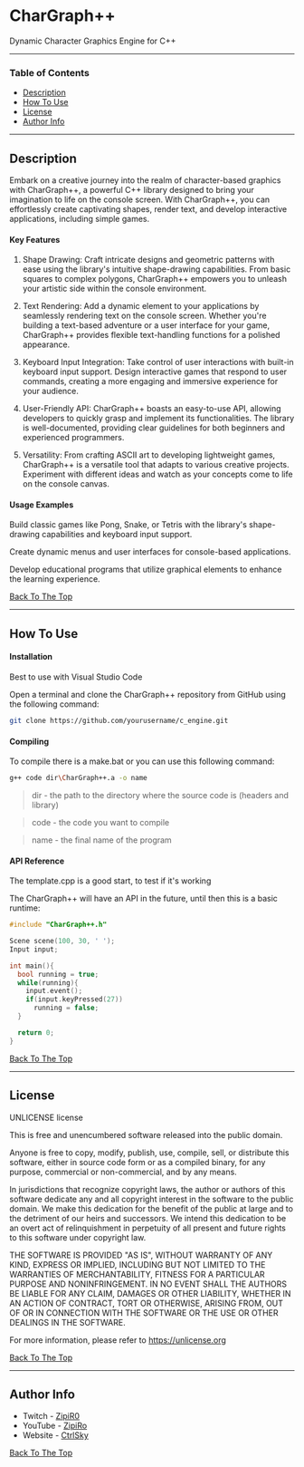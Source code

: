 # CharGraph++
Dynamic Character Graphics Engine for C++

---

### Table of Contents

- [Description](#description)
- [How To Use](#how-to-use)
- [License](#license)
- [Author Info](#author-info)
  
---

## Description

Embark on a creative journey into the realm of character-based graphics with CharGraph++, a powerful C++ library designed to bring your imagination to life on the console screen. 
With CharGraph++, you can effortlessly create captivating shapes, render text, and develop interactive applications, including simple games.

#### Key Features

1. Shape Drawing: Craft intricate designs and geometric patterns with ease using the library's intuitive shape-drawing capabilities.
   From basic squares to complex polygons, CharGraph++ empowers you to unleash your artistic side within the console environment.

2. Text Rendering: Add a dynamic element to your applications by seamlessly rendering text on the console screen.
   Whether you're building a text-based adventure or a user interface for your game, CharGraph++ provides flexible text-handling functions for a polished appearance.

3. Keyboard Input Integration: Take control of user interactions with built-in keyboard input support.
   Design interactive games that respond to user commands, creating a more engaging and immersive experience for your audience.

4. User-Friendly API: CharGraph++ boasts an easy-to-use API, allowing developers to quickly grasp and implement its functionalities.
   The library is well-documented, providing clear guidelines for both beginners and experienced programmers.

5. Versatility: From crafting ASCII art to developing lightweight games, CharGraph++ is a versatile tool that adapts to various creative projects.
   Experiment with different ideas and watch as your concepts come to life on the console canvas.

#### Usage Examples

Build classic games like Pong, Snake, or Tetris with the library's shape-drawing capabilities and keyboard input support.

Create dynamic menus and user interfaces for console-based applications.

Develop educational programs that utilize graphical elements to enhance the learning experience.

[Back To The Top](#chargraph)

---

## How To Use

#### Installation

 Best to use with Visual Studio Code

 Open a terminal and clone the CharGraph++ repository from GitHub using the following command:
 ```bash
 git clone https://github.com/yourusername/c_engine.git
 ```

#### Compiling

To compile there is a make.bat or you can use this following command:

```bash
g++ code dir\CharGraph++.a -o name
```

>dir - the path to the directory where the source code is (headers and library)

>code - the code you want to compile

>name - the final name of the program

#### API Reference

  The template.cpp is a good start, to test if it's working

  The CharGraph++ will have an API in the future, until then this is a basic runtime:

  ```cpp
  #include "CharGraph++.h"

  Scene scene(100, 30, ' ');
  Input input;

  int main(){
    bool running = true;
    while(running){
      input.event();
      if(input.keyPressed(27))
        running = false;
    }

    return 0;
  }
  ```
  
[Back To The Top](#chargraph)

---

## License
UNLICENSE license

This is free and unencumbered software released into the public domain.

Anyone is free to copy, modify, publish, use, compile, sell, or
distribute this software, either in source code form or as a compiled
binary, for any purpose, commercial or non-commercial, and by any
means.

In jurisdictions that recognize copyright laws, the author or authors
of this software dedicate any and all copyright interest in the
software to the public domain. We make this dedication for the benefit
of the public at large and to the detriment of our heirs and
successors. We intend this dedication to be an overt act of
relinquishment in perpetuity of all present and future rights to this
software under copyright law.

THE SOFTWARE IS PROVIDED "AS IS", WITHOUT WARRANTY OF ANY KIND,
EXPRESS OR IMPLIED, INCLUDING BUT NOT LIMITED TO THE WARRANTIES OF
MERCHANTABILITY, FITNESS FOR A PARTICULAR PURPOSE AND NONINFRINGEMENT.
IN NO EVENT SHALL THE AUTHORS BE LIABLE FOR ANY CLAIM, DAMAGES OR
OTHER LIABILITY, WHETHER IN AN ACTION OF CONTRACT, TORT OR OTHERWISE,
ARISING FROM, OUT OF OR IN CONNECTION WITH THE SOFTWARE OR THE USE OR
OTHER DEALINGS IN THE SOFTWARE.

For more information, please refer to <https://unlicense.org>

[Back To The Top](#chargraph)

---

## Author Info

- Twitch - [ZipiR0](https://www.twitch.tv/zipir0)
- YouTube - [ZipiRo](https://youtube.com/@zipiro8942?si=gEqfBdBMRNxJvyBs)
- Website - [CtrlSky](https://ctrlsky.org/)

[Back To The Top](#chargraph)
